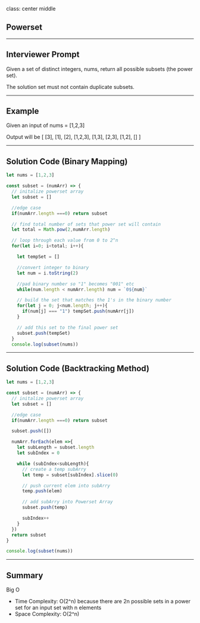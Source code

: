 class: center middle

## Powerset

---

## Interviewer Prompt

Given a set of distinct integers, nums, return all possible subsets (the power set).

The solution set must not contain duplicate subsets.

---

## Example

Given an input of nums = [1,2,3]

Output will be
[
  [3],
  [1],
  [2],
  [1,2,3],
  [1,3],
  [2,3],
  [1,2],
  []
]

---

## Solution Code (Binary Mapping)

```javascript
let nums = [1,2,3]

const subset = (numArr) => {
  // initalize powerset array
  let subset = []

  //edge case
  if(numArr.length ===0) return subset

  // find total number of sets that power set will contain
  let total = Math.pow(2,numArr.length)

  // loop through each value from 0 to 2^n
  for(let i=0; i<total; i++){

    let tempSet = []

    //convert integer to binary
    let num = i.toString(2)

    //pad binary number so "1" becomes "001" etc
    while(num.length < numArr.length) num = `0${num}`

    // build the set that matches the 1's in the binary number
    for(let j = 0; j<num.length; j++){
      if(num[j] === "1") tempSet.push(numArr[j])
    }

    // add this set to the final power set
    subset.push(tempSet)
  }
  console.log(subset(nums))
```

---

## Solution Code (Backtracking Method)

```javascript
let nums = [1,2,3]

const subset = (numArr) => {
  // initalize powerset array
  let subset = []

  //edge case
  if(numArr.length ===0) return subset

  subset.push([])

  numArr.forEach(elem =>{
    let subLength = subset.length
    let subIndex = 0

    while (subIndex<subLength){
      // create a temp subArry
      let temp = subset[subIndex].slice(0)

      // push current elem into subArry
      temp.push(elem)

      // add subArry into Powerset Array
      subset.push(temp)

      subIndex++
    }
  })
  return subset
}

console.log(subset(nums))
```

---

## Summary

Big O

- Time Complexity: O(2^n) because there are 2n possible sets in a power set for an input set with n elements
- Space Complexity: O(2^n)

